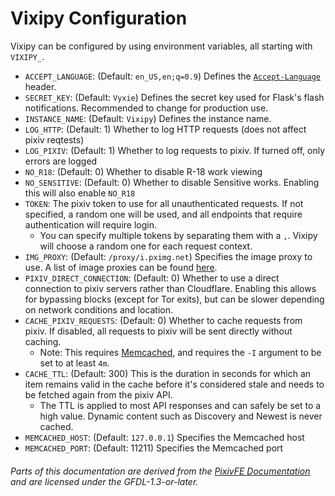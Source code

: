 # Vixipy Configuration

Vixipy can be configured by using environment variables, all starting with `VIXIPY_`.

* `ACCEPT_LANGUAGE`: (Default: `en_US,en;q=0.9`) Defines the [`Accept-Language`](https://developer.mozilla.org/en-US/docs/Web/HTTP/Reference/Headers/Accept-Language) header.
* `SECRET_KEY`: (Default: `Vyxie`) Defines the secret key used for Flask's flash notifications. Recommended to change for production use.
* `INSTANCE_NAME`: (Default: `Vixipy`) Defines the instance name.
* `LOG_HTTP`: (Default: 1) Whether to log HTTP requests (does not affect pixiv reqtests)
* `LOG_PIXIV`: (Default: 1) Whether to log requests to pixiv. If turned off, only errors are logged
* `NO_R18`: (Default: 0) Whether to disable R-18 work viewing
* `NO_SENSITIVE`: (Default: 0) Whether to disable Sensitive works. Enabling this will also enable `NO_R18`
* `TOKEN`: The pixiv token to use for all unauthenticated requests. If not specified, a random one will be used, and all endpoints that require authentication will require login.
    * You can specify multiple tokens by separating them with a `,`. Vixipy will choose a random one for each request context.
* `IMG_PROXY`: (Default: `/proxy/i.pximg.net`) Specifies the image proxy to use. A list of image proxies can be found [here](https://pixivfe-docs.pages.dev/public-image-proxies/).
* `PIXIV_DIRECT_CONNECTION`: (Default: 0) Whether to use a direct connection to pixiv servers rather than Cloudflare. Enabling this allows for bypassing blocks (except for Tor exits), but can be slower depending on network conditions and location.
* `CACHE_PIXIV_REQUESTS`: (Default: 0) Whether to cache requests from pixiv. If disabled, all requests to pixiv will be sent directly without caching.
    * Note: This requires [Memcached]("https://www.memcached.org"), and requires the `-I` argument to be set to at least `4m`.
* `CACHE_TTL`: (Default: 300) This is the duration in seconds for which an item remains valid in the cache before it's considered stale and needs to be fetched again from the pixiv API.
    * The TTL is applied to most API responses and can safely be set to a high value. Dynamic content such as Discovery and Newest is never cached.
* `MEMCACHED_HOST`: (Default: `127.0.0.1`) Specifies the Memcached host
* `MEMCACHED_PORT`: (Default: 11211) Specifies the Memcached port

###### Parts of this documentation are derived from the [PixivFE Documentation](https://pixivfe-docs.pages.dev) and are licensed under the GFDL-1.3-or-later.